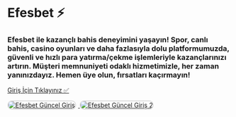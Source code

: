 <h1>Efesbet ⚡️</h1>
<h3>Efesbet ile kazançlı bahis deneyimini yaşayın! Spor, canlı bahis, casino oyunları ve daha fazlasıyla dolu platformumuzda, güvenli ve hızlı para yatırma/çekme işlemleriyle kazançlarınızı artırın. Müşteri memnuniyeti odaklı hizmetimizle, her zaman yanınızdayız. Hemen üye olun, fırsatları kaçırmayın!</h3>

<p>
    <a href="https://denemebonusuu.site/">Giriş İçin Tıklayınız ✅</a>
</p>

<a href="https://denemebonusuu.site/" title="Efesbet Güncel Giriş">
    <img src="https://i.ibb.co/YjtLwQ8/cats.jpg" alt="Efesbet Güncel Giriş" style="max-width: 48%; border: 2px solid #ddd; border-radius: 10px; margin-right: 1%;">
</a>
<a href="https://denemebonusuu.site/" title="Efesbet Güncel Giriş">
    <img src="https://i.ibb.co/VHdrjnQ/df.jpg" alt="Efesbet Güncel Giriş 2" style="max-width: 48%; border: 2px solid #ddd; border-radius: 10px;">
</a>
